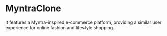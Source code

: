 # MyntraClone
It features a Myntra-inspired e-commerce platform, providing a similar user experience for online fashion and lifestyle shopping.
